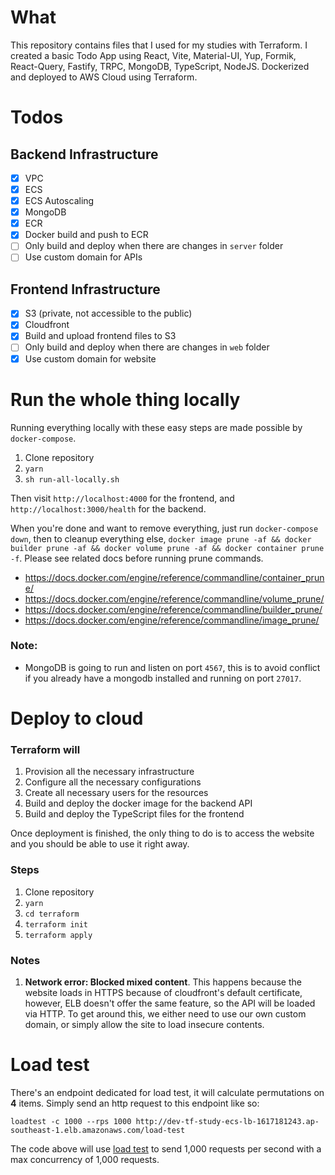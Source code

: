 # What

This repository contains files that I used for my studies with Terraform. I created a basic Todo App using React, Vite, Material-UI, Yup, Formik, React-Query, Fastify, TRPC, MongoDB, TypeScript, NodeJS. Dockerized and deployed to AWS Cloud using Terraform.

# Todos

## Backend Infrastructure

- [x] VPC
- [x] ECS
- [x] ECS Autoscaling
- [x] MongoDB
- [x] ECR
- [x] Docker build and push to ECR
- [ ] Only build and deploy when there are changes in `server` folder
- [ ] Use custom domain for APIs

## Frontend Infrastructure

- [x] S3 (private, not accessible to the public)
- [x] Cloudfront
- [x] Build and upload frontend files to S3
- [ ] Only build and deploy when there are changes in `web` folder
- [x] Use custom domain for website

# Run the whole thing locally

Running everything locally with these easy steps are made possible by `docker-compose`.

1. Clone repository
2. `yarn`
3. `sh run-all-locally.sh`

Then visit `http://localhost:4000` for the frontend, and `http://localhost:3000/health` for the backend.

When you're done and want to remove everything, just run `docker-compose down`, then to cleanup everything else, `docker image prune -af && docker builder prune -af && docker volume prune -af && docker container prune -f`. Please see related docs before running prune commands.

- https://docs.docker.com/engine/reference/commandline/container_prune/
- https://docs.docker.com/engine/reference/commandline/volume_prune/
- https://docs.docker.com/engine/reference/commandline/builder_prune/
- https://docs.docker.com/engine/reference/commandline/image_prune/

### Note:

- MongoDB is going to run and listen on port `4567`, this is to avoid conflict if you already have a mongodb installed and running on port `27017`.

# Deploy to cloud

### Terraform will

1. Provision all the necessary infrastructure
2. Configure all the necessary configurations
3. Create all necessary users for the resources
4. Build and deploy the docker image for the backend API
5. Build and deploy the TypeScript files for the frontend

Once deployment is finished, the only thing to do is to access the website and you should be able to use it right away.

### Steps

1. Clone repository
2. `yarn`
3. `cd terraform`
4. `terraform init`
5. `terraform apply`

### Notes

1. **Network error: Blocked mixed content**. This happens because the website loads in HTTPS because of cloudfront's default certificate, however, ELB doesn't offer the same feature, so the API will be loaded via HTTP. To get around this, we either need to use our own custom domain, or simply allow the site to load insecure contents.

# Load test

There's an endpoint dedicated for load test, it will calculate permutations on **4** items. Simply send an http request to this endpoint like so:

```
loadtest -c 1000 --rps 1000 http://dev-tf-study-ecs-lb-1617181243.ap-southeast-1.elb.amazonaws.com/load-test
```

The code above will use [load test](https://www.npmjs.com/package/loadtest) to send 1,000 requests per second with a max concurrency of 1,000 requests.

